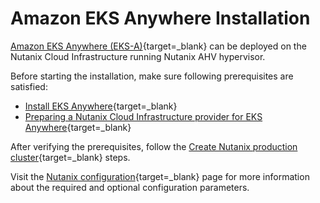 # Amazon EKS Anywhere Installation

[Amazon EKS Anywhere (EKS-A)](https://anywhere.eks.amazonaws.com/docs/overview/){target=_blank} can be deployed on the Nutanix Cloud Infrastructure running Nutanix AHV hypervisor.

Before starting the installation, make sure following prerequisites are satisfied: 

- [Install EKS Anywhere](https://anywhere.eks.amazonaws.com/docs/getting-started/install/){target=_blank}
- [Preparing a Nutanix Cloud Infrastructure provider for EKS Anywhere](https://anywhere.eks.amazonaws.com/docs/reference/nutanix/){target=_blank}

After verifying the prerequisites, follow the [Create Nutanix production cluster](https://anywhere.eks.amazonaws.com/docs/getting-started/production-environment/nutanix-getstarted/){target=_blank} steps.

Visit the [Nutanix configuration](https://anywhere.eks.amazonaws.com/docs/reference/clusterspec/nutanix/){target=_blank} page for more information about the required and optional configuration parameters.
